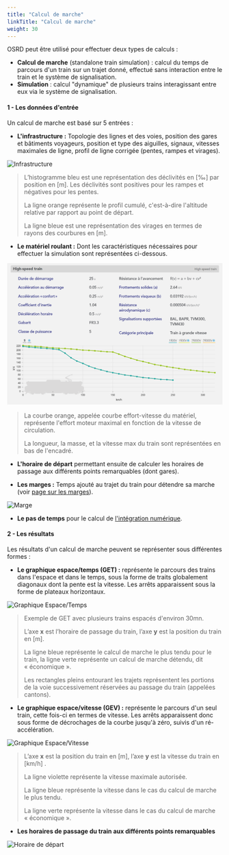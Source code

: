 ```yaml
---
title: "Calcul de marche"
linkTitle: "Calcul de marche"
weight: 30
---
```


OSRD peut être utilisé pour effectuer deux types de calculs :

- **Calcul de marche** (standalone train simulation) : calcul du temps de parcours d'un train sur un trajet donné, effectué sans interaction entre le train et le système de signalisation.
- **Simulation** : calcul "dynamique" de plusieurs trains interagissant entre eux via le système de signalisation.

#### 1 - Les données d'entrée

Un calcul de marche est basé sur 5 entrées :

- **L'infrastructure :** Topologie des lignes et des voies, position des gares et bâtiments voyageurs, position et type des aiguilles, signaux, vitesses maximales de ligne, profil de ligne corrigée (pentes, rampes et virages).

![Infrastructure](infrastructure.png)

> L’histogramme bleu est une représentation des déclivités en [‰] par position en [m]. Les déclivités sont positives pour les rampes et négatives pour les pentes.
>
> La ligne orange représente le profil cumulé, c'est-à-dire l'altitude relative par rapport au point de départ.
>
> La ligne bleue est une représentation des virages en termes de rayons des courbures en [m].

- **Le matériel roulant :** Dont les caractéristiques nécessaires pour effectuer la simulation sont représentées ci-dessous.

![Matériel roulant](../models/realistic-rolling-stocks/high-speed-rolling-stock.fr.png)

> La courbe orange, appelée courbe effort-vitesse du matériel, représente l'effort moteur maximal en fonction de la
> vitesse de circulation.
>
> La longueur, la masse, et la vitesse max du train sont représentées en bas de l'encadré.

- **L'horaire de départ** permettant ensuite de calculer les horaires de passage aux différents points remarquables (dont gares).

- **Les marges :** Temps ajouté au trajet du train pour détendre sa marche (voir [page sur les marges](./allowances)).

![Marge](marges.png)

- **Le pas de temps** pour le calcul de [l'intégration numérique](./numerical_integration).

#### 2 - Les résultats

Les résultats d'un calcul de marche peuvent se représenter sous différentes formes :

- **Le graphique espace/temps (GET) :** représente le parcours des trains dans l'espace et dans le temps, sous la forme de traits globalement diagonaux dont la pente est la vitesse. Les arrêts apparaissent sous la forme de plateaux horizontaux.

![Graphique Espace/Temps](graph_espace_temps.jpg)

> Exemple de GET avec plusieurs trains espacés d'environ 30mn.
>
> L’axe **x** est l’horaire de passage du train, l’axe **y** est la position du train en [m].
>
> La ligne bleue représente le calcul de marche le plus tendu pour le train, la ligne verte représente un calcul de marche détendu, dit « économique ».
>
> Les rectangles pleins entourant les trajets représentent les portions de la voie successivement réservées au passage du train (appelées cantons).

- **Le graphique espace/vitesse (GEV) :** représente le parcours d'un seul train, cette fois-ci en termes de vitesse. Les arrêts apparaissent donc sous forme de décrochages de la courbe jusqu'à zéro, suivis d'un ré-accélération.

![Graphique Espace/Vitesse](graph_espace_vitesse.png)

> L’axe **x** est la position du train en [m], l’axe **y** est la vitesse du train en [km/h] .
>
> La ligne violette représente la vitesse maximale autorisée.
>
> La ligne bleue représente la vitesse dans le cas du calcul de marche le plus tendu.
>
> La ligne verte représente la vitesse dans le cas du calcul de marche « économique ».

- **Les horaires de passage du train aux différents points remarquables**

![Horaire de départ](timetables.png?style=time)

<style>
img[src$="time"] {
  height: 70%;
  width: 70%;
}
</style>
